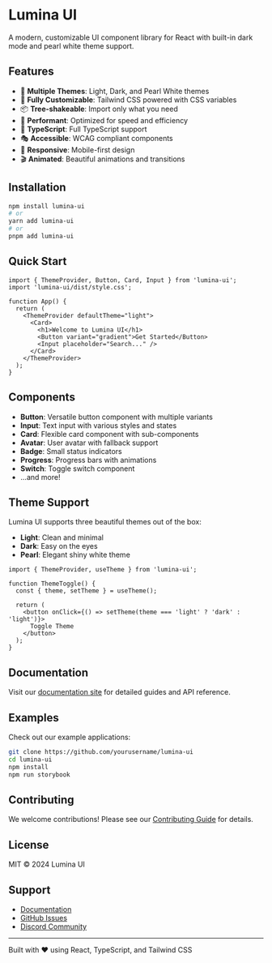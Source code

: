# Lumina UI

A modern, customizable UI component library for React with built-in dark mode and pearl white theme support.

## Features

- 🎨 **Multiple Themes**: Light, Dark, and Pearl White themes
- 💅 **Fully Customizable**: Tailwind CSS powered with CSS variables
- 📦 **Tree-shakeable**: Import only what you need
- 🚀 **Performant**: Optimized for speed and efficiency
- 🔑 **TypeScript**: Full TypeScript support
- 🎭 **Accessible**: WCAG compliant components
- 📱 **Responsive**: Mobile-first design
- 🎬 **Animated**: Beautiful animations and transitions

## Installation

```bash
npm install lumina-ui
# or
yarn add lumina-ui
# or
pnpm add lumina-ui
```

## Quick Start

```tsx
import { ThemeProvider, Button, Card, Input } from 'lumina-ui';
import 'lumina-ui/dist/style.css';

function App() {
  return (
    <ThemeProvider defaultTheme="light">
      <Card>
        <h1>Welcome to Lumina UI</h1>
        <Button variant="gradient">Get Started</Button>
        <Input placeholder="Search..." />
      </Card>
    </ThemeProvider>
  );
}
```

## Components

- **Button**: Versatile button component with multiple variants
- **Input**: Text input with various styles and states
- **Card**: Flexible card component with sub-components
- **Avatar**: User avatar with fallback support
- **Badge**: Small status indicators
- **Progress**: Progress bars with animations
- **Switch**: Toggle switch component
- ...and more!

## Theme Support

Lumina UI supports three beautiful themes out of the box:

- **Light**: Clean and minimal
- **Dark**: Easy on the eyes
- **Pearl**: Elegant shiny white theme

```tsx
import { ThemeProvider, useTheme } from 'lumina-ui';

function ThemeToggle() {
  const { theme, setTheme } = useTheme();
  
  return (
    <button onClick={() => setTheme(theme === 'light' ? 'dark' : 'light')}>
      Toggle Theme
    </button>
  );
}
```

## Documentation

Visit our [documentation site](https://lumina-ui.dev) for detailed guides and API reference.

## Examples

Check out our example applications:

```bash
git clone https://github.com/yourusername/lumina-ui
cd lumina-ui
npm install
npm run storybook
```

## Contributing

We welcome contributions! Please see our [Contributing Guide](CONTRIBUTING.md) for details.

## License

MIT © 2024 Lumina UI

## Support

- [Documentation](https://lumina-ui.dev)
- [GitHub Issues](https://github.com/yourusername/lumina-ui/issues)
- [Discord Community](https://discord.gg/lumina-ui)

---

Built with ❤️ using React, TypeScript, and Tailwind CSS